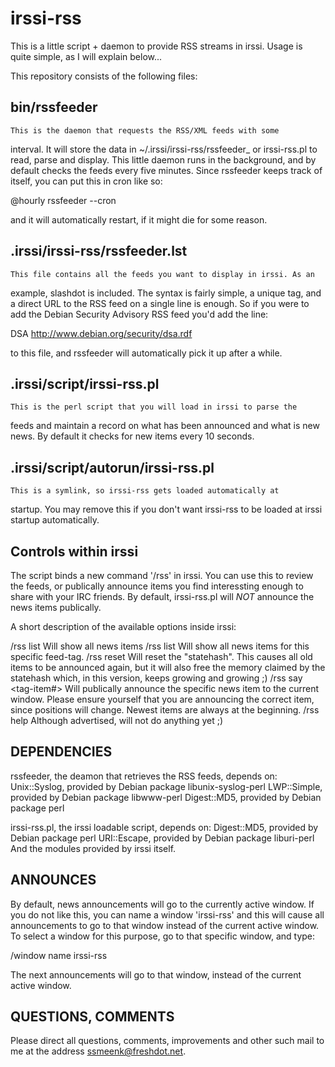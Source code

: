 irssi-rss
=========

This is a little script + daemon to provide RSS streams in irssi. Usage is quite simple, as I will explain below...

This repository consists of the following files:

bin/rssfeeder
-------------
	This is the daemon that requests the RSS/XML feeds with some
interval. It will store the data in ~/.irssi/irssi-rss/rssfeeder_<hash>
or irssi-rss.pl to read, parse and display. This little daemon runs in
the background, and by default checks the feeds every five minutes.
Since rssfeeder keeps track of itself, you can put this in cron like so:

@hourly rssfeeder --cron

and it will automatically restart, if it might die for some reason.


.irssi/irssi-rss/rssfeeder.lst
------------------------------
	This file contains all the feeds you want to display in irssi. As an
example, slashdot is included. The syntax is fairly simple, a unique
tag, and a direct URL to the RSS feed on a single line is enough. So if
you were to add the Debian Security Advisory RSS feed you'd add the line:

DSA http://www.debian.org/security/dsa.rdf

to this file, and rssfeeder will automatically pick it up after a while.


.irssi/script/irssi-rss.pl
--------------------------
	This is the perl script that you will load in irssi to parse the
feeds and maintain a record on what has been announced and what is new
news. By default it checks for new items every 10 seconds.


.irssi/script/autorun/irssi-rss.pl
----------------------------------
	This is a symlink, so irssi-rss gets loaded automatically at
startup. You may remove this if you don't want irssi-rss to be loaded at
irssi startup automatically.


Controls within irssi
---------------------

The script binds a new command '/rss' in irssi. You can use this to
review the feeds, or publically announce items you find interessting
enough to share with your IRC friends. By default, irssi-rss.pl will
*NOT* announce the news items publically.

A short description of the available options inside irssi:

/rss list
	Will show all news items
/rss list <feedtag>
	Will show all news items for this specific feed-tag.
/rss reset
	Will reset the "statehash". This causes all old items to be
	announced again, but it will also free the memory claimed by the
	statehash which, in this version, keeps growing and growing ;)
/rss say <tag-item#>
	Will publically announce the specific news item to the current
	window. Please ensure yourself that you are announcing the correct
	item, since positions will change. Newest items are always at the
	beginning.
/rss help
	Although advertised, will not do anything yet ;)


DEPENDENCIES
------------

rssfeeder, the deamon that retrieves the RSS feeds, depends on:
	Unix::Syslog, provided by Debian package libunix-syslog-perl
	LWP::Simple, provided by Debian package libwww-perl
	Digest::MD5, provided by Debian package perl

irssi-rss.pl, the irssi loadable script, depends on:
	Digest::MD5, provided by Debian package perl
	URI::Escape, provided by Debian package liburi-perl
	And the modules provided by irssi itself.


ANNOUNCES
---------

By default, news announcements will go to the currently active window.
If you do not like this, you can name a window 'irssi-rss' and this will
cause all announcements to go to that window instead of the current
active window. To select a window for this purpose, go to that specific
window, and type:

/window name irssi-rss

The next announcements will go to that window, instead of the current
active window.


QUESTIONS, COMMENTS
-------------------

Please direct all questions, comments, improvements and other such
mail to me at the address ssmeenk@freshdot.net.
